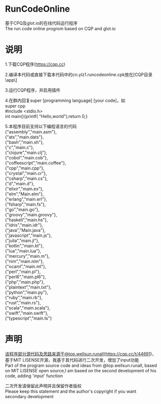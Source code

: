 # RunCodeOnline
基于CPQ及glot.io的在线代码运行程序  
The run code online progrom based on CQP and glot.io

# 说明
1.下载CQP程序(https://cqp.cc)

2.编译本代码或直接下载本代码中的cn.ylz1.runcodeonline.cpk放在[CQP目录\app\\]

3.运行CQP程序，并启用插件

4.在群内回复super [programming language] [your code]，如  
super cpp  
#include <stdio.h>  
int main(){printf( "Hello,world");return 0;}

5.本程序目前支持以下编程语言的代码  
    {"assembly","main.asm"},  
		{"ats","main.dats"},  
		{"bash","main.sh"},  
		{"c","main.c"},  
		{"clojure","main.clj"},  
		{"cobol","main.cob"},  
		{"coffeescript","main.coffee"},  
		{"cpp","main.cpp"},  
		{"crystal","main.cr"},  
		{"csharp","main.cs"},  
		{"d","main.d"},  
		{"elixir","main.ex"},  
		{"elm","Main.elm"},  
		{"erlang","main.erl"},  
		{"fsharp","main.fs"},  
		{"go","main.go"},  
		{"groovy","main.groovy"},  
		{"haskell","main.hs"},  
		{"idris","main.idr"},  
		{"java","Main.java"},  
		{"javascript","main.js"},  
		{"julia","main.jl"},  
		{"kotlin","main.kt"},  
		{"lua","main.lua"},   
		{"mercury","main.m"},  
		{"nim","main.nim"},  
		{"ocaml","main.ml"},  
		{"perl","main.pl"},  
		{"perl6","main.pl6"},  
		{"php","main.php"},  
		{"plaintext","main.txt"},  
		{"python","main.py"},  
		{"ruby","main.rb"},  
		{"rust","main.rs"},  
		{"scala","main.scala"},  
		{"swift","main.swift"},  
		{"typescript","main.ts"}  

# 声明
该程序部分源代码及思路来源于@top.wellsun.runall(https://cqp.cc/t/44691)，基于MIT LISENSE开源，我基于其代码进行二次开发，增加了input功能  
Part of the program source code and ideas from @top.wellsun.runall, based on MIT LISENSE open source,I am based on the second development of his code, adding 'input' function

二次开发请保留此声明并且保留作者版权  
Please keep this statement and the author's copyright if you want secondary development

